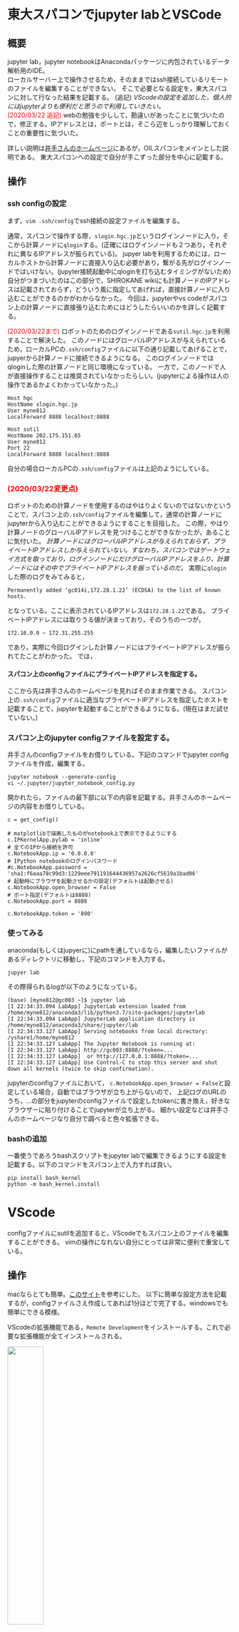 # 東大スパコンでjupyter labとVSCode

## 概要 
jupyter lab，jupyter notebookはAnacondaパッケージに内包されているデータ解析用のIDE。  
ローカルサーバー上で操作させるため，そのままではssh接続しているリモートのファイルを編集することができない。 
そこで必要となる設定を，東大スパコンに対して行なった結果を記載する。 
(追記) 
*VScodeの設定を追加した，個人的にはjupyterよりも便利だと思うので利用していきたい。*  
<span style="color: red; ">(2020/03/22 追記)</span> 
webの勉強を少しして，勘違いがあったことに気づいたので，修正する。IPアドレスとは，ポートとは，そこら辺をしっかり理解しておくことの重要性に気づいた。 


詳しい説明は[井手さんのホームページ](http://133.9.8.88/~ide/analysis/others/jupyter-notebook/)にあるが，OILスパコンをメインとした説明である。 
東大スパコンへの設定で自分が手こずった部分を中心に記載する。 


## 操作 
### ssh configの設定 
まず，`vim .ssh/config`でssh接続の設定ファイルを編集する。 

通常，スパコンで操作する際，`slogin.hgc.jp`というログインノードに入り，そこから計算ノードに`qlogin`する。(正確にはログインノードも２つあり，それぞれに異なるIPアドレスが振られている)。 
jupyer labを利用するためには，ローカルホストから計算ノードに直接入り込む必要があり，繋がる先がログインノードではいけない。(jupyter接続起動中にqloginを打ち込むタイミングがないため)
自分がつまづいたのはこの部分で，SHIROKANE wikiにも計算ノードのIPアドレスは記載されておらず，どういう風に指定してあげれば，直接計算ノードに入り込むことができるのかがわからなかった。
今回は，jupyterやvs codeがスパコン上の計算ノードに直接張り込むためにはどうしたらいいのかを詳しく記載する。 

<span style="color: red; ">(2020/03/22まで)</span> 
ロボットのためのログインノードである`sutil.hgc.jp`を利用することで解決した。
このノードにはグローバルIPアドレスが与えられているため，ローカルPCの`.ssh/config`ファイルに以下の通り記載してあげることで，jupyerから計算ノードに接続できるようになる。
このログインノードではqloginした際の計算ノードと同じ環境になっている。
一方で，このノードで人が直接操作することは推奨されていなかったらしい。(jupyterによる操作は人の操作であるかよくわかっていなかった。)
```
Host hgc
HostName slogin.hgc.jp
User myne812
LocalForward 8888 localhost:8888

Host sutil
HostName 202.175.151.65
User myne812
Port 22
LocalForward 8888 localhost:8888
``` 
自分の場合ローカルPCの`.ssh/config`ファイルは上記のようにしている。　

### <span style="color: red; ">(2020/03/22変更点)</span>  
ロボットのための計算ノードを使用するのはやはりよくないのではないかということで，スパコン上の`.ssh/config`ファイルを編集して，通常の計算ノードにjupyterから入り込むことができるようにすることを目指した。 
この際，やはり計算ノードのグローバルIPアドレスを見つけることができなかったが，あることに気付いた。
*計算ノードにはグローバルIPアドレスが与えられておらず，プライベートIPアドレスしか与えられていない。すなわち，スパコンではゲートウェイ方式を取っており，ログインノードにだけグローバルIPアドレスをふり，計算ノードにはその中でプライベートIPアドレスを振っているのだ。* 
実際に`qlogin`した際のログをみてみると， 
```
Permanently added ‘gc014i,172.28.1.22’ (ECDSA) to the list of known hosts. 
``` 
となっている。ここに表示されているIPアドレスは`172.28.1.22`である。
プライベートIPアドレスには取りうる値が決まっており，そのうちの一つが，
``` 
172.16.0.0 ~ 172.31.255.255 
``` 
であり，実際に今回ログインした計算ノードにはプライベートIPアドレスが振られてたことがわかった。 
では，

#### スパコン上のconfigファイルにプライベートIPアドレスを指定する。 
ここから先は井手さんのホームページを見ればそのまま作業できる。
スパコン上の`.ssh/config`ファイルに適当なプライベートIPアドレスを指定したホストを記載することで，jupyterを起動することができるようになる。(現在はまだ試せていない。)


### スパコン上のjupyter configファイルを設定する。 
井手さんのconfigファイルをお借りしている。下記のコマンドでjupyter configファイルを作成，編集する。 
```
jupyter notebook --generate-config
vi ~/.jupyter/jupyter_notebook_config.py
```
開かれたら，ファイルの最下部に以下の内容を記載する。井手さんのホームページの内容をお借りしている。 
``` 
c = get_config()

# matplotlibで描画したものがnotebook上で表示できるようにする
c.IPKernelApp.pylab = 'inline'
# 全てのIPから接続を許可
c.NotebookApp.ip = '0.0.0.0'
# IPython notebookのログインパスワード
#c.NotebookApp.password = 'sha1:f6aaa78c99d3:1229eee791191644436957a2626cf5619a1bad06'
# 起動時にブラウザを起動させるかの設定(デフォルトは起動させる)
c.NotebookApp.open_browser = False
# ポート指定(デフォルトは8888)
c.NotebookApp.port = 8888

c.NotebookApp.token = '890'
```

### 使ってみる
anaconda(もしくはjupyerに)にpathを通しているなら，編集したいファイルがあるディレクトリに移動し，下記のコマンドを入力する。 
```　
jupyer lab 
```
その際得られるlogが以下のようになっている。 
```
(base) [myne812@gc003 ~]$ jupyter lab
[I 22:34:33.094 LabApp] JupyterLab extension loaded from /home/myne812/anaconda3/lib/python3.7/site-packages/jupyterlab
[I 22:34:33.094 LabApp] JupyterLab application directory is /home/myne812/anaconda3/share/jupyter/lab
[I 22:34:33.127 LabApp] Serving notebooks from local directory: /yshare1/home/myne812
[I 22:34:33.127 LabApp] The Jupyter Notebook is running at:
[I 22:34:33.127 LabApp] http://gc003:8888/?token=...
[I 22:34:33.127 LabApp]  or http://127.0.0.1:8888/?token=...
[I 22:34:33.127 LabApp] Use Control-C to stop this server and shut down all kernels (twice to skip confirmation).
``` 
jupyterのconfigファイルにおいて， 
`c.NotebookApp.open_browser = False`と設定している場合，自動ではブラウザが立ち上がらないので， 
上記ログのURLのうち，...の部分をjupyterのconfigファイルで設定したtokenに書き換え，好きなブラウザーに貼り付けることでjupyterが立ち上がる。 
細かい設定などは井手さんのホームページなり自分で調べると色々拡張できる。 

### bashの追加 
一番使うであろうbashスクリプトをjupyter labで編集できるようにする設定を記載する。以下のコマンドをスパコン上で入力すれば良い。 
``` 
pip install bash_kernel
python -m bash_kernel.install 
```  



# VScode 
configファイルにsutilを追加すると，VScodeでもスパコン上のファイルを編集することができる。 
vimの操作になれない自分にとっては非常に便利で重宝している。 

## 操作
macならとても簡単。[このサイト](https://dev.classmethod.jp/etc/vs-code-remote-development-ec2/)を参考にした。
以下に簡単な設定方法を記載するが，configファイルさえ作成してあれば1分ほどで完了する。windowsでも簡単にできる模様。

VScodeの拡張機能である，`Remote Development`をインストールする。これで必要な拡張機能が全てインストールされる。

<img src="https://cdn-ssl-devio-img.classmethod.jp/wp-content/uploads/2019/05/030-min2-960x631.png" width="40%">

すると左のツールバーにRemote-SSHアイコンが現れる
アイコンをクリックすると，configファイルに設定された接続先の一覧が表示される。

<img src="https://cdn-ssl-devio-img.classmethod.jp/wp-content/uploads/2019/05/040-min2.png" width="40%">


接続したいリモート先をクリックするとssh接続される。あとはディレクトリをローカル環境のように移動し，様々なファイルを編集することができる。VScodeの拡張機能を利用することもできるので大変便利である。 
ドラッグ&ドロップなどでファイルを追加することができないのなどは残念なところ。
*もちろんターミナル操作もVScode上で行うことができる。*
